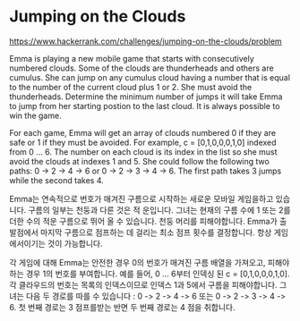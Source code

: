 # Jumping on the Clouds

https://www.hackerrank.com/challenges/jumping-on-the-clouds/problem

Emma is playing a new mobile game that starts with consecutively numbered clouds.  Some of the clouds are thunderheads and others are cumulus.  She can jump on any cumulus cloud having a number that is equal to the number of the current cloud plus 1 or 2.  She must avoid the thunderheads.  Determine the minimum number of jumps it will take Emma to jump from her starting postion to the last cloud.  It is always possible to win the game.  

For each game, Emma will get an array of clouds numbered 0 if they are safe or 1 if they must be avoided.  For example, c = [0,1,0,0,0,1,0] indexed from 0 ... 6.  The number on each cloud is its index in the list so she must avoid the clouds at indexes 1 and 5.  She could follow the following two paths: 0 -> 2 -> 4 -> 6 or 0 -> 2 -> 3 -> 4 -> 6.  The first path takes 3 jumps while the second takes 4.


Emma는 연속적으로 번호가 매겨진 구름으로 시작하는 새로운 모바일 게임을하고 있습니다. 구름의 일부는 천둥과 다른 것은 적 운입니다. 그녀는 현재의 구름 수에 1 또는 2를 더한 수의 적운 구름으로 뛰어 올 수 있습니다. 천둥 머리를 피해야합니다. Emma가 출발점에서 마지막 구름으로 점프하는 데 걸리는 최소 점프 횟수를 결정합니다. 항상 게임에서이기는 것이 가능합니다.

각 게임에 대해 Emma는 안전한 경우 0의 번호가 매겨진 구름 배열을 가져오고, 피해야하는 경우 1의 번호를 부여합니다. 예를 들어, 0 ... 6부터 인덱싱 된 c = [0,1,0,0,0,1,0]. 각 클라우드의 번호는 목록의 인덱스이므로 인덱스 1과 5에서 구름을 피해야합니다. 그녀는 다음 두 경로를 따를 수 있습니다 : 0 -> 2 -> 4 -> 6 또는 0 -> 2 -> 3 -> 4 -> 6. 첫 번째 경로는 3 점프를받는 반면 두 번째 경로는 4 점을 취합니다.